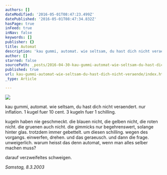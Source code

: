 ```yaml
---
authors: []
dateModified: '2016-05-01T08:47:23.499Z'
datePublished: '2016-05-01T08:47:34.832Z'
hasPage: true
inFeed: true
inNav: false
keywords: []
publisher: {}
title: Automat
description: 'kau gummi, automat. wie seltsam, du hast dich nicht veraendert. nur inflation. 1 kugel fuer 10 cent. 3 kugeln fuer 1 schilling.'
author: []
starred: false
sourcePath: _posts/2016-04-30-kau-gummi-automat-wie-seltsam-du-hast-dich-nicht-veraende.md
published: true
url: kau-gummi-automat-wie-seltsam-du-hast-dich-nicht-veraende/index.html
_type: Article

---
```

![](https://the-grid-user-content.s3-us-west-2.amazonaws.com/69b9f0a8-c566-49cb-93ba-8189e6a0be05.jpg)

kau gummi, automat. wie seltsam, du hast dich nicht veraendert. nur inflation. 1 kugel fuer 10 cent. 3 kugeln fuer 1 schilling.

kugeln haben nie geschmeckt. die blauen nicht, die gelben nicht, die roten nicht. die gruenen auch nicht. die gimmicks nur begehrenswert, solange hinter glas. trotzdem immer gebettelt. um diesen schilling. wegen des vorgangs. einwerfen, drehen. und das geraeusch. und dann die frage. unweigerlich. warum heisst das denn automat, wenn man alles selber machen muss?

darauf verzweifeltes schweigen.

_Samstag, 8.3.2003_